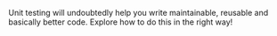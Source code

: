Unit testing will undoubtedly help you write maintainable, reusable and basically better code. Explore how to do this in the right way!